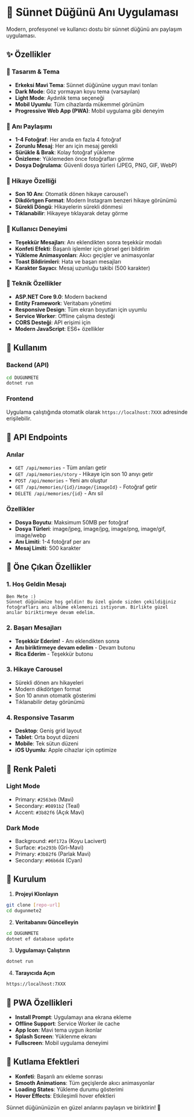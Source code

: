 # 🎉 Sünnet Düğünü Anı Uygulaması

Modern, profesyonel ve kullanıcı dostu bir sünnet düğünü anı paylaşım uygulaması.

## ✨ Özellikler

### 🎨 Tasarım & Tema
- **Erkeksi Mavi Tema**: Sünnet düğününe uygun mavi tonları
- **Dark Mode**: Göz yormayan koyu tema (varsayılan)
- **Light Mode**: Aydınlık tema seçeneği
- **Mobil Uyumlu**: Tüm cihazlarda mükemmel görünüm
- **Progressive Web App (PWA)**: Mobil uygulama gibi deneyim

### 📸 Anı Paylaşımı
- **1-4 Fotoğraf**: Her anıda en fazla 4 fotoğraf
- **Zorunlu Mesaj**: Her anı için mesaj gerekli
- **Sürükle & Bırak**: Kolay fotoğraf yükleme
- **Önizleme**: Yüklemeden önce fotoğrafları görme
- **Dosya Doğrulama**: Güvenli dosya türleri (JPEG, PNG, GIF, WebP)

### 🎯 Hikaye Özelliği
- **Son 10 Anı**: Otomatik dönen hikaye carousel'ı
- **Dikdörtgen Format**: Modern Instagram benzeri hikaye görünümü
- **Sürekli Döngü**: Hikayelerin sürekli dönmesi
- **Tıklanabilir**: Hikayeye tıklayarak detay görme

### 💫 Kullanıcı Deneyimi
- **Teşekkür Mesajları**: Anı eklendikten sonra teşekkür modalı
- **Konfeti Efekti**: Başarılı işlemler için görsel geri bildirim
- **Yükleme Animasyonları**: Akıcı geçişler ve animasyonlar
- **Toast Bildirimleri**: Hata ve başarı mesajları
- **Karakter Sayacı**: Mesaj uzunluğu takibi (500 karakter)

### 🔧 Teknik Özellikler
- **ASP.NET Core 9.0**: Modern backend
- **Entity Framework**: Veritabanı yönetimi
- **Responsive Design**: Tüm ekran boyutları için uyumlu
- **Service Worker**: Offline çalışma desteği
- **CORS Desteği**: API erişimi için
- **Modern JavaScript**: ES6+ özellikler

## 🚀 Kullanım

### Backend (API)
```bash
cd DUGUNMETE
dotnet run
```

### Frontend
Uygulama çalıştığında otomatik olarak `https://localhost:7XXX` adresinde erişilebilir.

## 📱 API Endpoints

### Anılar
- `GET /api/memories` - Tüm anıları getir
- `GET /api/memories/story` - Hikaye için son 10 anıyı getir
- `POST /api/memories` - Yeni anı oluştur
- `GET /api/memories/{id}/image/{imageId}` - Fotoğraf getir
- `DELETE /api/memories/{id}` - Anı sil

### Özellikler
- **Dosya Boyutu**: Maksimum 50MB per fotoğraf
- **Dosya Türleri**: image/jpeg, image/jpg, image/png, image/gif, image/webp
- **Anı Limiti**: 1-4 fotoğraf per anı
- **Mesaj Limiti**: 500 karakter

## 🎯 Öne Çıkan Özellikler

### 1. Hoş Geldin Mesajı
```
Ben Mete :)
Sünnet düğünümüze hoş geldin! Bu özel günde sizden çekildiğiniz 
fotoğrafları anı albüme eklemenizi istiyorum. Birlikte güzel 
anılar biriktirmeye devam edelim.
```

### 2. Başarı Mesajları
- **Teşekkür Ederim!** - Anı eklendikten sonra
- **Anı biriktirmeye devam edelim** - Devam butonu
- **Rica Ederim** - Teşekkür butonu

### 3. Hikaye Carousel
- Sürekli dönen anı hikayeleri
- Modern dikdörtgen format
- Son 10 anının otomatik gösterimi
- Tıklanabilir detay görünümü

### 4. Responsive Tasarım
- **Desktop**: Geniş grid layout
- **Tablet**: Orta boyut düzeni
- **Mobile**: Tek sütun düzeni
- **iOS Uyumlu**: Apple cihazlar için optimize

## 🎨 Renk Paleti

### Light Mode
- Primary: `#2563eb` (Mavi)
- Secondary: `#0891b2` (Teal)
- Accent: `#3b82f6` (Açık Mavi)

### Dark Mode
- Background: `#0f172a` (Koyu Lacivert)
- Surface: `#1e293b` (Gri-Mavi)
- Primary: `#3b82f6` (Parlak Mavi)
- Secondary: `#06b6d4` (Cyan)

## 🚀 Kurulum

1. **Projeyi Klonlayın**
```bash
git clone [repo-url]
cd dugunmete2
```

2. **Veritabanını Güncelleyin**
```bash
cd DUGUNMETE
dotnet ef database update
```

3. **Uygulamayı Çalıştırın**
```bash
dotnet run
```

4. **Tarayıcıda Açın**
```
https://localhost:7XXX
```

## 📱 PWA Özellikleri

- **Install Prompt**: Uygulamayı ana ekrana ekleme
- **Offline Support**: Service Worker ile cache
- **App Icon**: Mavi tema uygun ikonlar
- **Splash Screen**: Yüklenme ekranı
- **Fullscreen**: Mobil uygulama deneyimi

## 🎉 Kutlama Efektleri

- **Konfeti**: Başarılı anı ekleme sonrası
- **Smooth Animations**: Tüm geçişlerde akıcı animasyonlar
- **Loading States**: Yükleme durumu gösterimi
- **Hover Effects**: Etkileşimli hover efektleri

Sünnet düğününüzün en güzel anılarını paylaşın ve biriktirin! 🎊